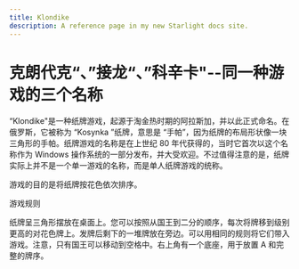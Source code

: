 ```yaml
---
title: Klondike
description: A reference page in my new Starlight docs site.
---
```


# 克朗代克“、”接龙“、”科辛卡"--同一种游戏的三个名称

“Klondike"是一种纸牌游戏，起源于淘金热时期的阿拉斯加，并以此正式命名。在俄罗斯，它被称为 “Kosynka ”纸牌，意思是 “手帕”，因为纸牌的布局形状像一块三角形的手帕。纸牌游戏的名称是在上世纪 80 年代获得的，当时它首次以这个名称作为 Windows 操作系统的一部分发布，并大受欢迎。不过值得注意的是，纸牌实际上并不是一个单一游戏的名称，而是单人纸牌游戏的统称。

游戏的目的是将纸牌按花色依次排序。

游戏规则

纸牌呈三角形摆放在桌面上。您可以按照从国王到二分的顺序，每次将牌移到级别更高的对花色牌上。发牌后剩下的一堆牌放在旁边。可以用相同的规则将它们带入游戏。注意，只有国王可以移动到空格中。右上角有一个底座，用于放置 A 和完整的牌序。